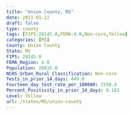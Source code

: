 ```yaml
---
title: "Union County, MS"
date: 2021-01-22
draft: false
type: county
tags: [FIPS:28145.0,FEMA:4.0,Non-core,Yellow]
categories: [MS]
County: Union County
State: MS
FIPS: 28145.0
FEMA_Region: 4.0
Population: 28815.0
NCHS_Urban_Rural_Classification: Non-core
Tests_in_prior_14_days: 449.0
Fourteen_day_test_rate_per_100000: 1558.0
Percent_Positivity_in_prior_14_days: 0.183
Level: Yellow
url: /states/MS/union-county
---
```




